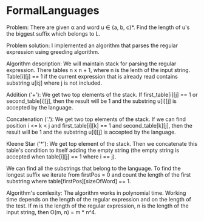# FormalLanguages

Problem:
There are given α and word u ∈ {a, b, c}*. Find the length of u's the biggest suffix which belongs to L.

Problem solution:
I implemented an algorithm that parses the regular expression using greeding algorithm.

Algorithm description:
We will maintain stack for parsing the regular expression. There tables n x n + 1, where n is the lenth of the input string. 
Table[i][j] == 1 if the current expression that is already read contains substring u[i:j] where j is not included. 

Addition ('+'):
We get two top elements of the stack. If first_table[i][j] == 1 or second_table[i][j], then the result will be 1 and the substring u[i][j]
is accepted by the language.

Concatenation ('.'):
We get two top elements of the stack. If we can find position i <= k < j and first_table[i][k] == 1 and second_table[k][j], then 
the result will be 1 and the substring u[i][j] is accepted by the language.

Kleene Star ('*'):
We get top element of the stack. Then we concatenate this table's condition to itself adding the empty string (the empty string
is accepted when table[i][j] == 1 where i == j).

We can find all the substrings that belong to the language. To find the longest suffix we iterate from firstPos = 0 and count
the length of the first substring where table[firstPos][sizeOfWord] == 1.

Algorithm's comlexity:
The algorithm works in polynomial time. Working time depends on the length of the regular expression and on the length of the test.
If m is the length of the regular expression, n is the length of the input string, then O(m, n) = m * n^4.
